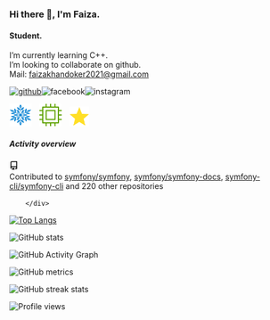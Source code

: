 ### Hi there 👋, I'm Faiza.
#### Student.



  I’m currently learning C++.<br>
  I’m looking to collaborate on github.<br>
  Mail: faizakhandoker2021@gmail.com<br> 


[<img src='https://cdn.jsdelivr.net/npm/simple-icons@3.0.1/icons/github.svg' alt='github' height='40'>](https://github.com/Faiza-338)<img src='https://cdn.jsdelivr.net/npm/simple-icons@3.0.1/icons/facebook.svg' alt='facebook' height='40'><img src='https://cdn.jsdelivr.net/npm/simple-icons@3.0.1/icons/instagram.svg' alt='instagram' height='40'>

<a href='https://archiveprogram.github.com/'><img src='https://raw.githubusercontent.com/acervenky/animated-github-badges/master/assets/acbadge.gif' width='40' height='40'></a> <a href='https://docs.github.com/en/developers'><img src='https://raw.githubusercontent.com/acervenky/animated-github-badges/master/assets/devbadge.gif' width='40' height='40'></a> <a href='https://stars.github.com/'><img src='https://raw.githubusercontent.com/acervenky/animated-github-badges/master/assets/starbadge.gif' width='35' height='35'></a> 

<div class="col-12 col-lg-6 d-flex flex-column pr-lg-5">
          <h5 class="mb-3 text-normal">
            Activity
              overview
          </h5>
          
  <div class="d-flex mb-2">
    <svg aria-hidden="true" height="16" viewBox="0 0 16 16" version="1.1" width="16" data-view-component="true" class="octicon octicon-repo flex-shrink-0 color-fg-muted mt-1 mr-2">
    <path fill-rule="evenodd" d="M2 2.5A2.5 2.5 0 014.5 0h8.75a.75.75 0 01.75.75v12.5a.75.75 0 01-.75.75h-2.5a.75.75 0 110-1.5h1.75v-2h-8a1 1 0 00-.714 1.7.75.75 0 01-1.072 1.05A2.495 2.495 0 012 11.5v-9zm10.5-1V9h-8c-.356 0-.694.074-1 .208V2.5a1 1 0 011-1h8zM5 12.25v3.25a.25.25 0 00.4.2l1.45-1.087a.25.25 0 01.3 0L8.6 15.7a.25.25 0 00.4-.2v-3.25a.25.25 0 00-.25-.25h-3.5a.25.25 0 00-.25.25z"></path>
</svg>
    <div class="wb-break-word" data-repository-hovercards-enabled="">
      Contributed to
        <a href="/symfony/symfony" data-hydro-click="{&quot;event_type&quot;:&quot;user_profile.highlights_click&quot;,&quot;payload&quot;:{&quot;scoped_org_id&quot;:null,&quot;target_type&quot;:&quot;REPOSITORY&quot;,&quot;target_url&quot;:&quot;symfony/symfony.git&quot;,&quot;originating_url&quot;:&quot;https://github.com/fabpot&quot;,&quot;user_id&quot;:109524293}}" data-hydro-click-hmac="c05373cb97ca1d978fc658b77e85eb19a4636cbe9916614cfb5377eb4b75529b" data-hovercard-type="repository" data-hovercard-url="/symfony/symfony/hovercard" class="text-bold css-truncate css-truncate-target" style="max-width: 228px;">symfony/symfony</a>,
        <a href="/symfony/symfony-docs" data-hydro-click="{&quot;event_type&quot;:&quot;user_profile.highlights_click&quot;,&quot;payload&quot;:{&quot;scoped_org_id&quot;:null,&quot;target_type&quot;:&quot;REPOSITORY&quot;,&quot;target_url&quot;:&quot;symfony/symfony-docs.git&quot;,&quot;originating_url&quot;:&quot;https://github.com/fabpot&quot;,&quot;user_id&quot;:109524293}}" data-hydro-click-hmac="88399e3f49fec09d984788dee54b731fd0d09e3e2e57379bb11f3009eea4de06" data-hovercard-type="repository" data-hovercard-url="/symfony/symfony-docs/hovercard" class="text-bold css-truncate css-truncate-target" style="max-width: 228px;">symfony/symfony-docs</a>,
        <a href="/symfony-cli/symfony-cli" data-hydro-click="{&quot;event_type&quot;:&quot;user_profile.highlights_click&quot;,&quot;payload&quot;:{&quot;scoped_org_id&quot;:null,&quot;target_type&quot;:&quot;REPOSITORY&quot;,&quot;target_url&quot;:&quot;symfony-cli/symfony-cli.git&quot;,&quot;originating_url&quot;:&quot;https://github.com/fabpot&quot;,&quot;user_id&quot;:109524293}}" data-hydro-click-hmac="34279b922d31dc13791db04635b07df5ad9f407827d5173bc14bc318706f17dc" data-hovercard-type="repository" data-hovercard-url="/symfony-cli/symfony-cli/hovercard" class="text-bold css-truncate css-truncate-target" style="max-width: 228px;">symfony-cli/symfony-cli</a>
        <span class="no-wrap">
          and 220 other
          repositories
        </span>
    </div>
  </div>


        </div>


[![Top Langs](https://github-readme-stats.vercel.app/api/top-langs/?username=Faiza-338)](https://github.com/anuraghazra/github-readme-stats)

![GitHub stats](https://github-readme-stats.vercel.app/api?username=Faiza-338&show_icons=true&count_private=true)  

![GitHub Activity Graph](https://activity-graph.herokuapp.com/graph?username=Faiza-338)  

![GitHub metrics](https://metrics.lecoq.io/Faiza-338)  

![GitHub streak stats](https://github-readme-streak-stats.herokuapp.com/?user=Faiza-338)  

![Profile views](https://gpvc.arturio.dev/Faiza-338)  

